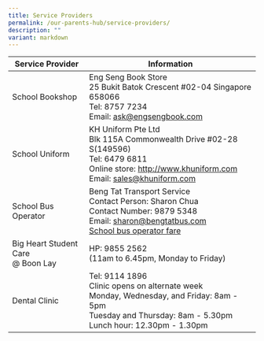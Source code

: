 ```yaml
---
title: Service Providers
permalink: /our-parents-hub/service-providers/
description: ""
variant: markdown
---
```

| Service Provider | Information |
| -------- | -------- |
| School Bookshop | Eng Seng Book Store <br> 25 Bukit Batok Crescent #02-04 Singapore 658066 <br> Tel: 8757 7234  <br> Email: ask@engsengbook.com|
| School Uniform | KH Uniform Pte Ltd <br> Blk 115A Commonwealth Drive #02-28 S(149596) <br>Tel: 6479 6811 <br>Online store: http://www.khuniform.com<br>Email: sales@khuniform.com |
|School Bus Operator | Beng Tat Transport Service <br> Contact Person: Sharon Chua <br> Contact Number: 9879 5348<br> Email: sharon@bengtatbus.com <br>[School bus operator fare](/files/copy%20of%20school%20bus%20fare.pdf) |
|Big Heart Student Care <br> @ Boon Lay | HP: 9855 2562 <br> (11am to 6.45pm, Monday to Friday) |
| Dental Clinic | Tel: 9114 1896 <br> Clinic opens on alternate week<br>Monday, Wednesday, and Friday: 8am - 5pm <br> Tuesday and Thursday: 8am - 5.30pm <br>Lunch hour: 12.30pm - 1.30pm


